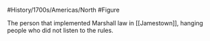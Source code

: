 #History/1700s/Americas/North #Figure 

The person that implemented Marshall law in [[Jamestown]], hanging people who did not listen to the rules. 